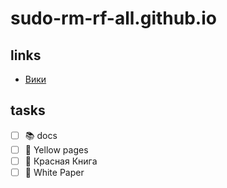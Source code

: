 # sudo-rm-rf-all.github.io

## links 

- [Вики](https://github.com/sudo-rm-rf-all/sudo-rm-rf-all.github.io/wiki)

## tasks

- [ ] 📚 docs
- [ ] 📒 Yellow pages
- [ ] 📕 Красная Книга
- [ ] 📔 White Paper
